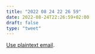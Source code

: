 ```yaml
---
title: "2022 08 24 22 26 59"
date: 2022-08-24T22:26:59+02:00
draft: false
type: "tweet"
---
```


[Use plaintext email](https://useplaintext.email/).
